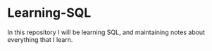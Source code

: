 # Learning-SQL
In this repository I will be learning SQL, and maintaining notes about everything that I learn.
